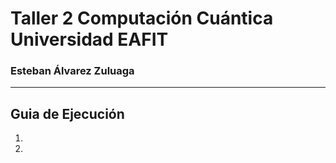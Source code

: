 # Taller 2 Computación Cuántica Universidad EAFIT
### Esteban Álvarez Zuluaga

---

## Guia de Ejecución

1.
2.
